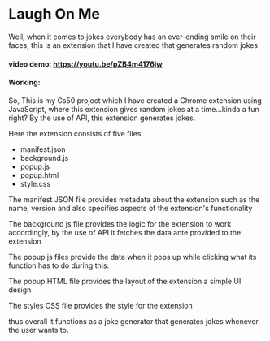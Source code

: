 # Laugh On Me
Well, when it comes to jokes everybody has an ever-ending smile on their faces, this is an extension that I have created that generates random jokes 

#### video demo: <https://youtu.be/pZB4m4176jw>

#### Working:
So, This is my Cs50 project which I have created a Chrome extension using JavaScript, where this extension gives random jokes at a time...kinda a fun right? By the use of API, this extension generates jokes. 

Here the extension consists of five files 
* manifest.json
* background.js
* popup.js
* popup.html
* style.css

The manifest JSON file provides metadata about the extension such as the name, version and also specifies aspects of the extension's functionality

The background js file provides the logic for the extension to work accordingly, by the use of API it fetches the data ante provided to the extension 

The popup js files provide the data when it pops up while clicking what its function has to do during this.

The popup HTML file provides the layout of the extension a simple UI design 

The styles CSS file provides the style for the extension 

thus overall it functions as a joke generator that generates jokes whenever the user wants to. 
